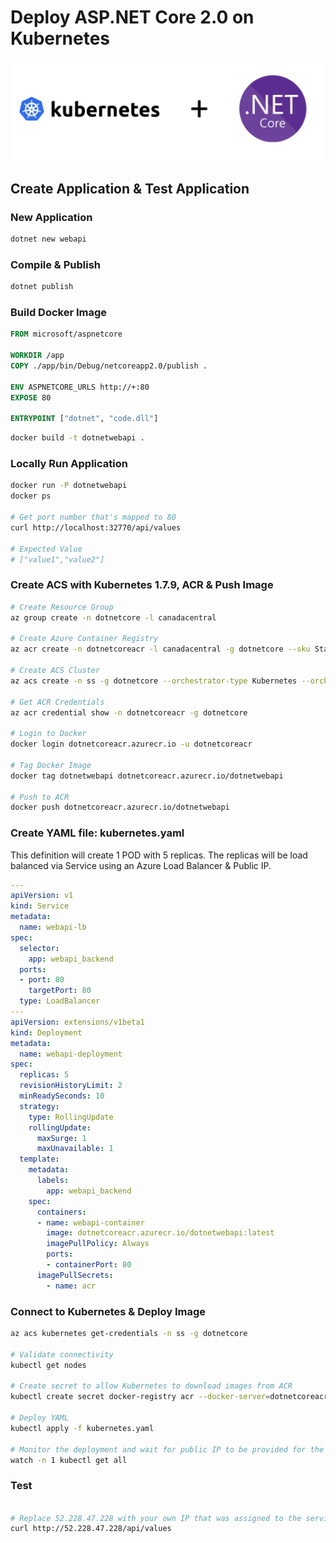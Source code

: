 # Deploy ASP.NET Core 2.0 on Kubernetes

![Logo](docs/image.PNG "Logo")

## Create Application & Test Application

### New Application
```bash
dotnet new webapi
```

### Compile & Publish
```bash
dotnet publish
```

### Build Docker Image

```Dockerfile
FROM microsoft/aspnetcore

WORKDIR /app
COPY ./app/bin/Debug/netcoreapp2.0/publish .

ENV ASPNETCORE_URLS http://+:80
EXPOSE 80

ENTRYPOINT ["dotnet", "code.dll"]
```

```bash
docker build -t dotnetwebapi .
```

### Locally Run Application
```bash
docker run -P dotnetwebapi
docker ps

# Get port number that's mapped to 80
curl http://localhost:32770/api/values

# Expected Value
# ["value1","value2"]
```

### Create ACS with Kubernetes 1.7.9, ACR & Push Image

```bash
# Create Resource Group
az group create -n dotnetcore -l canadacentral

# Create Azure Container Registry
az acr create -n dotnetcoreacr -l canadacentral -g dotnetcore --sku Standard --admin-enabled

# Create ACS Cluster
az acs create -n ss -g dotnetcore --orchestrator-type Kubernetes --orchestrator-version 1.7.9

# Get ACR Credentials
az acr credential show -n dotnetcoreacr -g dotnetcore

# Login to Docker
docker login dotnetcoreacr.azurecr.io -u dotnetcoreacr

# Tag Docker Image
docker tag dotnetwebapi dotnetcoreacr.azurecr.io/dotnetwebapi

# Push to ACR
docker push dotnetcoreacr.azurecr.io/dotnetwebapi
```

### Create YAML file: kubernetes.yaml

This definition will create 1 POD with 5 replicas.  The replicas will be load balanced via Service using an Azure Load Balancer & Public IP. 

```yaml
---
apiVersion: v1
kind: Service
metadata:
  name: webapi-lb
spec:
  selector:
    app: webapi_backend
  ports:
  - port: 80
    targetPort: 80
  type: LoadBalancer
---
apiVersion: extensions/v1beta1
kind: Deployment
metadata:
  name: webapi-deployment
spec:
  replicas: 5
  revisionHistoryLimit: 2
  minReadySeconds: 10
  strategy:
    type: RollingUpdate
    rollingUpdate:
      maxSurge: 1
      maxUnavailable: 1
  template:
    metadata:
      labels:
        app: webapi_backend
    spec:
      containers:
      - name: webapi-container
        image: dotnetcoreacr.azurecr.io/dotnetwebapi:latest
        imagePullPolicy: Always
        ports:
        - containerPort: 80
      imagePullSecrets:
        - name: acr
```

### Connect to Kubernetes & Deploy Image

```bash
az acs kubernetes get-credentials -n ss -g dotnetcore

# Validate connectivity
kubectl get nodes

# Create secret to allow Kubernetes to download images from ACR
kubectl create secret docker-registry acr --docker-server=dotnetcoreacr.azurecr.io --docker-username=dotnetcoreacr --docker-password=<ENTER_PASSWORD> --docker-email=Senthuran.Sivananthan@microsoft.com 

# Deploy YAML
kubectl apply -f kubernetes.yaml

# Monitor the deployment and wait for public IP to be provided for the service
watch -n 1 kubectl get all
```

### Test
```bash

# Replace 52.228.47.228 with your own IP that was assigned to the service
curl http://52.228.47.228/api/values
```